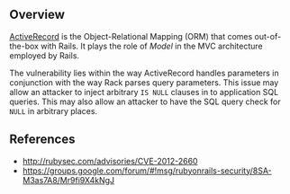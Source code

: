 ## Overview
[ActiveRecord](https://rubygems.org/gems/activerecord/) is the Object-Relational Mapping (ORM) that comes out-of-the-box with Rails. It plays the role of _Model_ in the MVC architecture employed by Rails.

The vulnerability lies within the way ActiveRecord handles parameters in conjunction with the way Rack parses query parameters.
This issue may allow an attacker to inject arbitrary `IS NULL` clauses in to application SQL queries. This may also allow an attacker to have the SQL query check for `NULL` in arbitrary places.

## References
- http://rubysec.com/advisories/CVE-2012-2660
- https://groups.google.com/forum/#!msg/rubyonrails-security/8SA-M3as7A8/Mr9fi9X4kNgJ
